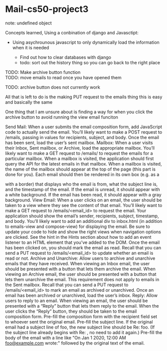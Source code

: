 # Mail-cs50-project3

note: undefined object 

Concepts learned, Using a conbination of django and Javasctipt:
 - Using asychrounous javascript to only dynamically load the information when it is needed
  
    - Find out how to clear databases with django 
    - todo: sort out the history thing so you can go back to the right place 

TODO: Make archive button function  
TODO: move emails to read once you have opened them

TODO: archive button does not currently work 

All that is left to do is the making PUT request to the emails thing this is easy and basically the same 

One thing that I am unsure about is finding a way for when you click the archive button to avoid running the view email funciton 

Send Mail: When a user submits the email composition form, add JavaScript code to actually send the email.
    You’ll likely want to make a POST request to /emails, passing in values for recipients, subject, and body.
    Once the email has been sent, load the user’s sent mailbox.
Mailbox: When a user visits their Inbox, Sent mailbox, or Archive, load the appropriate mailbox.
        You’ll likely want to make a GET request to /emails/<mailbox> to request the emails for a particular mailbox.
        When a mailbox is visited, the application should first query the API for the latest emails in that mailbox.
        When a mailbox is visited, the name of the mailbox should appear at the top of the page (this part is done for you).
        Each email should then be rendered in its own box (e.g. as a <div> with a border) that displays who the email is from, what the subject line is, and the timestamp of the email.
        If the email is unread, it should appear with a white background. If the email has been read, it should appear with a gray background.
    View Email: When a user clicks on an email, the user should be taken to a view where they see the content of that email.
        You’ll likely want to make a GET request to /emails/<email_id> to request the email.
        Your application should show the email’s sender, recipients, subject, timestamp, and body.
        You’ll likely want to add an additional div to inbox.html (in addition to emails-view and compose-view) for displaying the email. Be sure to update your code to hide and show the right views when navigation options are clicked.
        See the hint in the Hints section about how to add an event listener to an HTML element that you’ve added to the DOM.
        Once the email has been clicked on, you should mark the email as read. Recall that you can send a PUT request to /emails/<email_id> to update whether an email is read or not.
    Archive and Unarchive: Allow users to archive and unarchive emails that they have received.
        When viewing an Inbox email, the user should be presented with a button that lets them archive the email. When viewing an Archive email, the user should be presented with a button that lets them unarchive the email. This requirement does not apply to emails in the Sent mailbox.
        Recall that you can send a PUT request to /emails/<email_id> to mark an email as archived or unarchived.
        Once an email has been archived or unarchived, load the user’s inbox.
    Reply: Allow users to reply to an email.
        When viewing an email, the user should be presented with a “Reply” button that lets them reply to the email.
        When the user clicks the “Reply” button, they should be taken to the email composition form.
        Pre-fill the composition form with the recipient field set to whoever sent the original email.
        Pre-fill the subject line. If the original email had a subject line of foo, the new subject line should be Re: foo. (If the subject line already begins with Re: , no need to add it again.)
        Pre-fill the body of the email with a line like "On Jan 1 2020, 12:00 AM foo@example.com wrote:" followed by the original text of the email.
